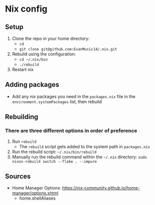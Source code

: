 # Nix config

## Setup
1. Clone the repo in your home directory:
    - `cd`
    - `git clone git@github.com:EvanMusic14/.nix.git`
2. Rebuild using the configuration:
    - `cd ~/.nix/bin`
    - `./rebuild`
3. Restart nix

## Adding packages
- Add any nix packages you need in the `packages.nix` file in the `environment.systemPackages` list, then rebuild

## Rebuilding
### There are three different options in order of preference
1. Run `rebuild`
    - The `rebuild` script gets added to the system path in `packages.nix`
3. Run the rebuild script: `~/.nix/bin/rebuild`
4. Manually run the rebuild command within the `~/.nix` directory: `sudo nixos-rebuild switch --flake . --impure`

## Sources
- Home Manager Options: https://nix-community.github.io/home-manager/options.xhtml
    - home.shellAliases
